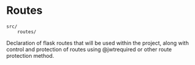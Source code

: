 # Routes
```
src/
    routes/
```

Declaration of flask routes that will be used within the project, along with control and protection of routes using @jwtrequired or other route protection method.